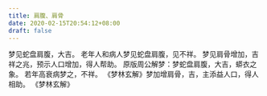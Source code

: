 ```yaml
---
title: 肩腹、肩骨
date: 2020-02-15T20:54:12+08:00
draft: false
---
```


梦见蛇盘肩腹，大吉。
老年人和病人梦见蛇盘肩腹，见不祥。
梦见肩骨增加，吉祥之兆，预示人口增加，得人帮助。
原版周公解梦：梦蛇盘肩腹，大吉，蟒衣之象。
若年高衰病梦之，不祥。
《梦林玄解》梦加增肩骨，吉，主添益人口，得人相助。
《梦林玄解》